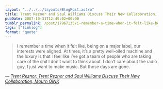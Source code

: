 ```yaml
---
layout: "../../../layouts/BlogPost.astro"
title: Trent Reznor and Saul Williams Discuss Their New Collaboration, Mourn OiNK
pubDate: 2007-10-31T12:49:02+00:00
tumblr_permalink: /post/17967135/i-remember-a-time-when-it-felt-like-being-on-a
tags: ["linklog"]
format: "quote"
---
```


> I remember a time when it felt like, being on a major label, our interests were aligned. At times, it&rsquo;s a pretty well-oiled machine and the luxury is that I feel like I&rsquo;ve got a team of people who are taking care of the shit I don&rsquo;t want to think about. I don&rsquo;t care about the radio guy, I just want to make music. But those days are gone.

— <cite>[Trent Reznor, _Trent Reznor and Saul Williams Discuss Their New Collaboration, Mourn OiNK_](https://www.vulture.com/2007/10/trent_reznor_and_saul_williams.html)</cite>
